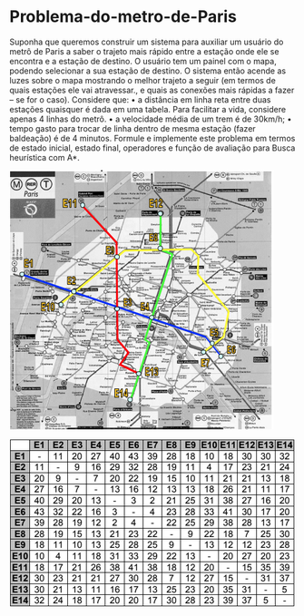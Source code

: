 ﻿# Problema-do-metro-de-Paris
 
Suponha que queremos construir um sistema para auxiliar um usuário do metrô de
Paris a saber o trajeto mais rápido entre a estação onde ele se encontra e a estação
de destino. O usuário tem um painel com o mapa, podendo selecionar a sua estação
de destino. O sistema então acende as luzes sobre o mapa mostrando o melhor trajeto
a seguir (em termos de quais estações ele vai atravessar., e quais as conexões mais
rápidas a fazer – se for o caso).
Considere que:
• a distância em linha reta entre duas estações quaisquer é dada em uma tabela.
Para facilitar a vida, considere apenas 4 linhas do metrô.
• a velocidade média de um trem é de 30km/h;
• tempo gasto para trocar de linha dentro de mesma estação (fazer baldeação) é de
4 minutos.
Formule e implemente este problema em termos de estado inicial, estado final,
operadores e função de avaliação para Busca heurística com A*.

![Screenshot](mapa.png)

![Screenshot](tabela.png)
